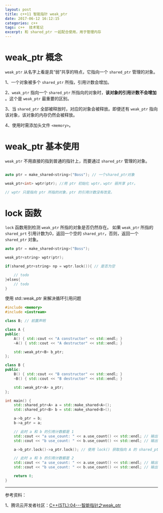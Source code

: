 ```yaml
---
layout: post
title: c++11 智能指针 weak_ptr 
date: 2017-06-12 16:12:15
categories: c++  
tags: c++  技术笔记
excerpt: 和 shared_ptr 一起配合使用，用于管理内存
---
```



# weak_ptr 概念

 `weak_ptr`  从名字上看是具“弱”共享的特点，它指向一个 `shared_ptr` 管理的对象。

1、一个对象被多个 `shared_ptr` 所指，引用计数会增加。

2、`weak_ptr` 指向一个 `shared_ptr` 所指向的对象时，**该对象的引用计数不会增加** 。这个是 `weak_ptr` 最重要的区别。

3、当 `shared_ptr` 全部被释放时，对应的对象会被释放。即便还有 `weak_ptr` 指向该对象，该对象的内存仍然会被释放。

4、使用时需添加头文件 `<memory>`。

# weak_ptr  基本使用

`weak_ptr`  不用直接的指到普通的指针上，而要通过 `shared_ptr` 管理的对象。

```c++
  
auto ptr = make_shared<string>("Boss"); // 一个shared_ptr对象 

weak_ptr<int> wptr(ptr); //用 ptr 初始化 wptr，wptr 弱共享 ptr。

// wptr 只是指向 ptr 所指的对象，ptr 的引用计数没有改变。
```

#  lock 函数

`lock` 函数用到检测 `weak_ptr` 所指的对象是否仍然存在。 如果 `weak_ptr` 所指的 `shared_prt` 引用计数为0，返回一个空的 `shared_ptr`，否则，返回一个 `shared_ptr` 对象。

```c++
auto ptr = make_shared<string>("Boss"); 

weak_ptr<string> wptr(ptr); 

if(shared_ptr<string> np = wptr.lock()){ // 是否为空

	// todo 
}elses{
    // todo 
}
```
使用 std::weak_ptr 来解决循环引用问题

```c++
#include <memory>
#include <iostream>

class B; // 前置声明

class A {
public:
    A() { std::cout << "A constructor" << std::endl; }
    ~A() { std::cout << "A destructor" << std::endl; }

    std::weak_ptr<B> b_ptr;
};

class B {
public:
    B() { std::cout << "B constructor" << std::endl; }
    ~B() { std::cout << "B destructor" << std::endl; }

    std::weak_ptr<A> a_ptr;
};

int main() {
    std::shared_ptr<A> a = std::make_shared<A>();
    std::shared_ptr<B> b = std::make_shared<B>();

    a->b_ptr = b;
    b->a_ptr = a;

    // 此时 a 和 b 的引用计数都是 1
    std::cout << "a use_count: " << a.use_count() << std::endl; // 输出：1
    std::cout << "b use_count: " << b.use_count() << std::endl; // 输出：1

    a->b_ptr.lock()->a_ptr.lock(); // 使用 lock() 获取指向 A 的 shared_ptr 指针

    // 此时 a 和 b 的引用计数都是 2
    std::cout << "a use_count: " << a.use_count() << std::endl; // 输出：2
    std::cout << "b use_count: " << b.use_count() << std::endl; // 输出：2

    return 0;
}

```
----

参考资料：

1、腾讯云开发者社区：[C++(STL):04---智能指针之weak_ptr](https://cloud.tencent.com/developer/article/1784372)